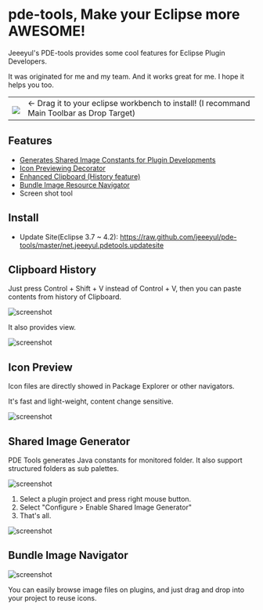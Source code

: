 # pde-tools, Make your Eclipse more AWESOME!

Jeeeyul's PDE-tools provides some cool features for Eclipse Plugin Developers.

It was originated for me and my team. And it works great for me. I hope it helps you too.

<table style="border: none;">
  <tbody>
    <tr style="border:none;">
      <td style="vertical-align: middle; padding-top: 10px; border: none;">
        <a href='http://marketplace.eclipse.org/marketplace-client-intro?mpc_install=367947' title='Drag and drop into a running Eclipse Indigo workspace to install PDE Tools'> 
          <img src='http://marketplace.eclipse.org/misc/installbutton.png'/>
        </a>
      </td>
      <td style="vertical-align: middle; text-align: left; border: none;">
        ← Drag it to your eclipse workbench to install! (I recommand Main Toolbar as Drop Target)
      </td>
    </tr>
  </tbody>
</table>

## Features
* [Generates Shared Image Constants for Plugin Developments](#shared-image-generator)
* [Icon Previewing Decorator](#icon-preview)
* [Enhanced Clipboard (History feature)](#clipboard-history)
* [Bundle Image Resource Navigator](#bundle-image-navigator)
* Screen shot tool

## Install
* Update Site(Eclipse 3.7 ~ 4.2): https://raw.github.com/jeeeyul/pde-tools/master/net.jeeeyul.pdetools.updatesite

## Clipboard History
Just press Control + Shift + V instead of Control + V, then you can paste contents from history of Clipboard.

![screenshot](https://raw.github.com/jeeeyul/pde-tools/master/net.jeeeyul.pdetools.resource/clipboard-history-paste.png)

It also provides view.

![screenshot](https://raw.github.com/jeeeyul/pde-tools/master/net.jeeeyul.pdetools.resource/clipboard-history-view.png)


## Icon Preview
Icon files are directly showed in Package Explorer or other navigators.

It's fast and light-weight, content change sensitive.

![screenshot](https://raw.github.com/jeeeyul/pde-tools/master/net.jeeeyul.pdetools.resource/icon-preview.png)

## Shared Image Generator
PDE Tools generates Java constants for monitored folder. It also support structured folders as sub palettes.

![screenshot](https://raw.github.com/jeeeyul/pde-tools/master/net.jeeeyul.pdetools.resource/shared-image-generator.png)

1. Select a plugin project and press right mouse button.
2. Select "Configure > Enable Shared Image Generator"
3. That's all.

![screenshot](https://raw.github.com/jeeeyul/pde-tools/master/net.jeeeyul.pdetools.resource/sig-config.png)


## Bundle Image Navigator

![screenshot](https://raw.github.com/jeeeyul/pde-tools/master/net.jeeeyul.pdetools.resource/bundle-image-navigator.png)

You can easily browse image files on plugins, and just drag and drop into your project to reuse icons.